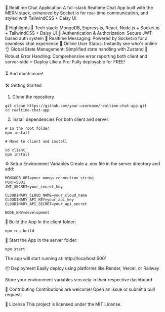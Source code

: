 💬 Realtime Chat Application
A full-stack Realtime Chat App built with the MERN stack, enhanced by Socket.io for real-time communication, and styled with TailwindCSS + Daisy UI.

🚀 Highlights
🌟 Tech stack: MongoDB, Express.js, React, Node.js + Socket.io + TailwindCSS + Daisy UI
🎃 Authentication & Authorization: Secure JWT-based auth system
👾 Realtime Messaging: Powered by Socket.io for a seamless chat experience
🚀 Online User Status: Instantly see who's online
👌 Global State Management: Simplified state handling with Zustand
🐞 Robust Error Handling: Comprehensive error reporting both client and server-side
⭐ Deploy Like a Pro: Fully deployable for FREE!

⏳ And much more!

🛠️ Getting Started
1. Clone the repository

```
git clone https://github.com/your-username/realtime-chat-app.git
cd realtime-chat-app
```

2. Install dependencies
For both client and server:

```
# In the root folder
npm install

# Move to client and install

cd client
npm install
```
⚙️ Setup Environment Variables
Create a .env file in the server directory and add:

```
MONGODB_URI=your_mongo_connection_string
PORT=5001
JWT_SECRET=your_secret_key

CLOUDINARY_CLOUD_NAME=your_cloud_name
CLOUDINARY_API_KEY=your_api_key
CLOUDINARY_API_SECRET=your_api_secret

NODE_ENV=development
```

🔨 Build the App
In the client folder:

```
npm run build
```

🧩 Start the App
In the server folder:

```
npm start
```

The app will start running at: http://localhost:5001

📦 Deployment
Easily deploy using platforms like Render, Vercel, or Railway

Store your environment variables securely in their respective dashboard

🙌 Contributing
Contributions are welcome! Open an issue or submit a pull request.

📄 License
This project is licensed under the MIT License.
